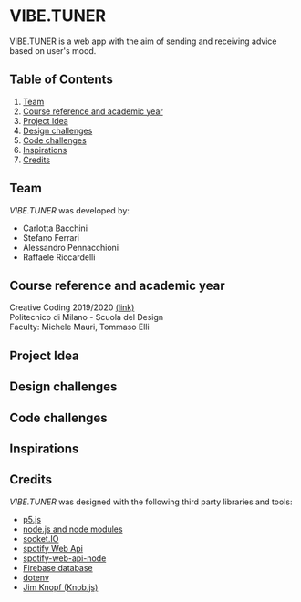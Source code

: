 # VIBE.TUNER
VIBE.TUNER is a web app with the aim of sending and receiving advice based on user's mood.

## Table of Contents
1. [Team](#team)
2. [Course reference and academic year](#Course_reference_and_academic_year)
3. [Project Idea](#project-idea)
4. [Design challenges](#Design_challenges)
5. [Code challenges](#Code_challenges)
6. [Inspirations](#Inspirations/References)
7. [Credits](#Credits)

## Team
*VIBE.TUNER* was developed by:
+ Carlotta Bacchini
+ Stefano Ferrari
+ Alessandro Pennacchioni
+ Raffaele Riccardelli

## Course reference and academic year
Creative Coding 2019/2020 [(link)](https://drawwithcode.github.io/2019/) <br>
Politecnico di Milano - Scuola del Design <br>
Faculty: Michele Mauri, Tommaso Elli <br>

## Project Idea

## Design challenges

## Code challenges

## Inspirations

## Credits
*VIBE.TUNER* was designed with the following third party libraries and tools:
+ [p5.js](https://p5js.org/)
+ [node.js and node modules](https://nodejs.org/it/)
+ [socket.IO](https://socket.io/)
+ [spotify Web Api](https://developer.spotify.com/documentation/web-api/)
+ [spotify-web-api-node](https://github.com/thelinmichael/spotify-web-api-node)
+ [Firebase database](https://firebase.google.com/docs/database)
+ [dotenv](https://github.com/motdotla/dotenv)
+ [Jim Knopf (Knob.js)](https://github.com/eskimoblood/jim-knopf)
